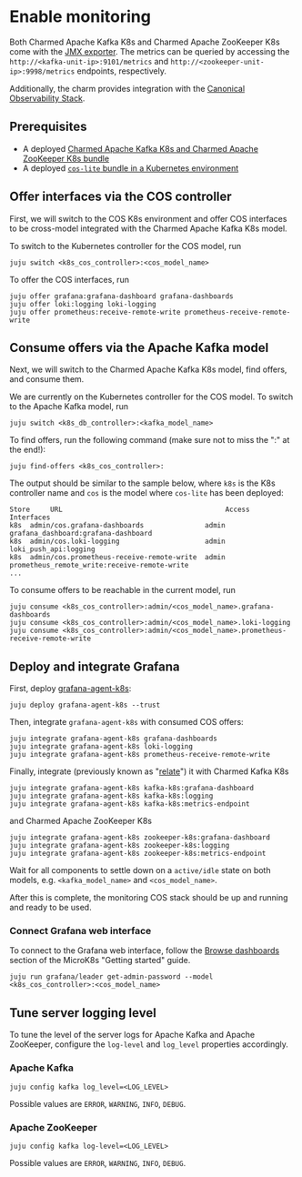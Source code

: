 # Enable monitoring

Both Charmed Apache Kafka K8s and Charmed Apache ZooKeeper K8s come with the [JMX exporter](https://github.com/prometheus/jmx_exporter/).
The metrics can be queried by accessing the `http://<kafka-unit-ip>:9101/metrics` and `http://<zookeeper-unit-ip>:9998/metrics` endpoints, respectively.

Additionally, the charm provides integration with the [Canonical Observability Stack](https://charmhub.io/topics/canonical-observability-stack).

## Prerequisites

* A deployed [Charmed Apache Kafka K8s and Charmed Apache ZooKeeper K8s bundle](/t/charmed-kafka-k8s-documentation-how-to-deploy/13266)
* A deployed [`cos-lite` bundle in a Kubernetes environment](https://charmhub.io/topics/canonical-observability-stack/tutorials/install-microk8s)

## Offer interfaces via the COS controller

First, we will switch to the COS K8s environment and offer COS interfaces to be cross-model integrated with the Charmed Apache Kafka K8s model.

To switch to the Kubernetes controller for the COS model, run

```shell
juju switch <k8s_cos_controller>:<cos_model_name>
```
To offer the COS interfaces, run 

```shell
juju offer grafana:grafana-dashboard grafana-dashboards
juju offer loki:logging loki-logging
juju offer prometheus:receive-remote-write prometheus-receive-remote-write
```

## Consume offers via the Apache Kafka model

Next, we will switch to the Charmed Apache Kafka K8s model, find offers, and consume them.

We are currently on the Kubernetes controller for the COS model. To switch to the Apache Kafka model, run

```shell
juju switch <k8s_db_controller>:<kafka_model_name>
```
To find offers, run the following command (make sure not to miss the ":" at the end!):

```shell
juju find-offers <k8s_cos_controller>: 
```

The output should be similar to the sample below, where `k8s` is the K8s controller name and `cos` is the model where `cos-lite` has been deployed:

```shell
Store     URL                                        Access  Interfaces
k8s  admin/cos.grafana-dashboards               admin   grafana_dashboard:grafana-dashboard
k8s  admin/cos.loki-logging                     admin   loki_push_api:logging
k8s  admin/cos.prometheus-receive-remote-write  admin   prometheus_remote_write:receive-remote-write
...
```

To consume offers to be reachable in the current model, run

```shell
juju consume <k8s_cos_controller>:admin/<cos_model_name>.grafana-dashboards
juju consume <k8s_cos_controller>:admin/<cos_model_name>.loki-logging
juju consume <k8s_cos_controller>:admin/<cos_model_name>.prometheus-receive-remote-write
```
## Deploy and integrate Grafana

First, deploy [grafana-agent-k8s](https://charmhub.io/grafana-agent-k8s): 

```shell
juju deploy grafana-agent-k8s --trust
```
Then, integrate `grafana-agent-k8s` with consumed COS offers:

```shell
juju integrate grafana-agent-k8s grafana-dashboards
juju integrate grafana-agent-k8s loki-logging
juju integrate grafana-agent-k8s prometheus-receive-remote-write
```
Finally, integrate (previously known as "[relate](https://juju.is/docs/juju/integration)") it with Charmed Kafka K8s

```shell
juju integrate grafana-agent-k8s kafka-k8s:grafana-dashboard
juju integrate grafana-agent-k8s kafka-k8s:logging
juju integrate grafana-agent-k8s kafka-k8s:metrics-endpoint
```

and Charmed Apache ZooKeeper K8s

```shell
juju integrate grafana-agent-k8s zookeeper-k8s:grafana-dashboard
juju integrate grafana-agent-k8s zookeeper-k8s:logging
juju integrate grafana-agent-k8s zookeeper-k8s:metrics-endpoint
```

Wait for all components to settle down on a `active/idle` state on both 
models, e.g. `<kafka_model_name>` and `<cos_model_name>`.

After this is complete, the monitoring COS stack should be up and running and ready to be used. 

### Connect Grafana web interface

To connect to the Grafana web interface, follow the [Browse dashboards](https://charmhub.io/topics/canonical-observability-stack/tutorials/install-microk8s?_ga=2.201254254.1948444620.1704703837-757109492.1701777558#heading--browse-dashboards) section of the MicroK8s "Getting started" guide.
```shell
juju run grafana/leader get-admin-password --model <k8s_cos_controller>:<cos_model_name>
```

## Tune server logging level

To tune the level of the server logs for Apache Kafka and Apache ZooKeeper, configure the `log-level` and `log_level` properties accordingly.

### Apache Kafka 

```
juju config kafka log_level=<LOG_LEVEL>
```

Possible values are `ERROR`, `WARNING`, `INFO`, `DEBUG`.

### Apache ZooKeeper

```
juju config kafka log-level=<LOG_LEVEL>
```

Possible values are `ERROR`, `WARNING`, `INFO`, `DEBUG`.